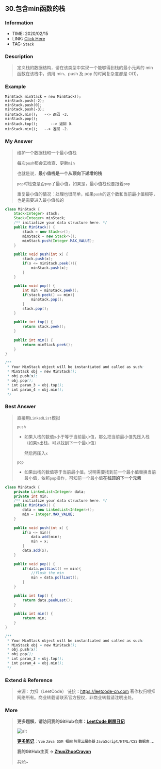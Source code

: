 ## 30.包含min函数的栈

### Information

* TIME: 2020/02/15
* LINK: [Click Here](https://leetcode-cn.com/problems/bao-han-minhan-shu-de-zhan-lcof/)
* TAG: `Stack`

### Description

> 定义栈的数据结构，请在该类型中实现一个能够得到栈的最小元素的 min 函数在该栈中，调用 min、push 及 pop 的时间复杂度都是 O(1)。

### Example

```text
MinStack minStack = new MinStack();
minStack.push(-2);
minStack.push(0);
minStack.push(-3);
minStack.min();   --> 返回 -3.
minStack.pop();
minStack.top();      --> 返回 0.
minStack.min();   --> 返回 -2.
```

### My Answer

> 维护一个数据栈和一个最小值栈
>
> 每次`push`都会去检查、更新`min`
>
> 也就是说，**最小值栈是一个从顶向下递增的栈**
>
> `pop`时检查是否`pop`了最小值，如果是，最小值栈也要跟着`pop`
>
> 重复最小值的情况：处理也很简单，如果`push`的这个数和当前最小值相等，也是需要进入最小值栈的

```java
class MinStack {
    Stack<Integer> stack;
    Stack<Integer> minStack;
    /** initialize your data structure here. */
    public MinStack() {
        stack = new Stack<>();
        minStack = new Stack<>();
        minStack.push(Integer.MAX_VALUE);
    }
    
    public void push(int x) {
        stack.push(x);
        if(x <= minStack.peek()){
            minStack.push(x);
        }
    }
    
    public void pop() {
        int min = minStack.peek();
        if(stack.peek() == min){
            minStack.pop();
        }
        stack.pop();
    }
    
    public int top() {
        return stack.peek();
    }
    
    public int min() {
        return minStack.peek();
    }
}

/**
 * Your MinStack object will be instantiated and called as such:
 * MinStack obj = new MinStack();
 * obj.push(x);
 * obj.pop();
 * int param_3 = obj.top();
 * int param_4 = obj.min();
 */
```

### Best Answer

> 直接用`LinkedList`模拟
>
> `push`
>
> * 如果入栈的数值`x`小于等于当前最小值，那么把当前最小值先压入栈（如果`x`出栈，可以找到下一个最小值）
>
>   然后再压入`x`
>
> `pop`
>
> * 如果出栈的数值等于当前最小值，说明需要找到前一个最小值替换当前最小值，依照`pop`操作，可知前一个最小值**在栈顶的下一个元素**

```java
class MinStack {
    private LinkedList<Integer> data;
    private int min;
    /** initialize your data structure here. */
    public MinStack() {
        data = new LinkedList<Integer>();
        min = Integer.MAX_VALUE;
    }
    
    public void push(int x) {
        if(x <= min){
            data.add(min);
            min = x;
        }
        data.add(x);
    }
    
    public void pop() {
        if(data.pollLast() == min){
            //flush the min
            min = data.pollLast();
        }
    }
    
    public int top() {
        return data.peekLast();
    }
    
    public int min() {
        return min;
    }
}

/**
 * Your MinStack object will be instantiated and called as such:
 * MinStack obj = new MinStack();
 * obj.push(x);
 * obj.pop();
 * int param_3 = obj.top();
 * int param_4 = obj.min();
 */
```

### Extend & Reference

> 来源：力扣（LeetCode）
> 链接：https://leetcode-cn.com
> 著作权归领扣网络所有。商业转载请联系官方授权，非商业转载请注明出处。

### More

> **更多题解，请访问我的GitHub仓库：[LeetCode 刷题日记](https://github.com/ZhuoZhuoCrayon/my-Nodes/blob/master/Daily/README_2020.md)**
>
> ![alt](https://raw.githubusercontent.com/ZhuoZhuoCrayon/my-Nodes/master/Daily/img/mynode.png)
>
> [**更多笔记**](https://github.com/ZhuoZhuoCrayon/my-Nodes)：**`Vue` `Java SSM 框架` `阿里云服务器` `JavaScript/HTML/CSS`   `数据库` ...**
>
> **我的GitHub主页 -> [ZhuoZhuoCrayon](https://github.com/ZhuoZhuoCrayon)**
>
> 共勉~

